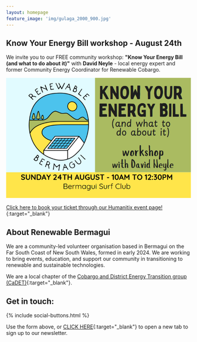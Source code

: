 ```yaml
---
layout: homepage
feature_image: 'img/gulaga_2000_900.jpg'
---
```

## Know Your Energy Bill workshop - August 24th

We invite you to our FREE community workshop: <b>"Know Your Energy Bill (and what to do about it)"</b> with <b>David Neyle</b> - local energy expert and former Community Energy Coordinator for Renewable Cobargo.

<img src="img/banner3.png" alt="Know Your Energy Bill Workshop banner">

[Click here to book your ticket through our Humanitix event page!](https://events.humanitix.com/renewable-bermagui-know-your-energy-bill){:target="_blank"}

## About Renewable Bermagui

We are a community-led volunteer organisation based in Bermagui on the Far South Coast of New South Wales, formed in early 2024. We are working to bring events, education, and support our community in transitioning to renewable and sustainable technologies.

We are a local chapter of the [Cobargo and District Energy Transition group (CaDET)](https://renewablecobargo.com){:target="_blank"}.

## Get in touch:

{% include social-buttons.html %}

<div style="text-align: left" class="sender-form-field" data-sender-form-id="egvljd"></div>

Use the form above, or [CLICK HERE](https://stats.sender.net/forms/egvljd/view){:target="_blank"} to open a new tab to sign up to our newsletter.

